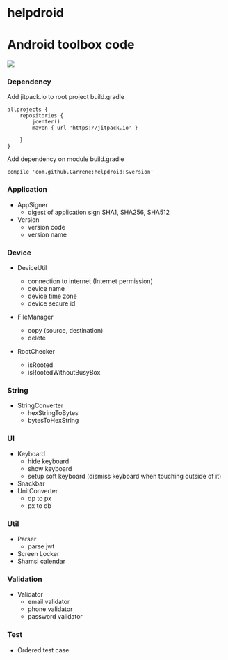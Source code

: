 # helpdroid
Android toolbox code
====
[![](https://jitpack.io/v/Carrene/helpdroid.svg)](https://jitpack.io/#Carrene/helpdroid)

### Dependency

Add jitpack.io to root project build.gradle
```android
allprojects {
    repositories {
        jcenter()
        maven { url 'https://jitpack.io' }

    }
}
```
Add dependency on module build.gradle
```android
compile 'com.github.Carrene:helpdroid:$version'
```
### Application
* AppSigner
    - digest of application sign SHA1, SHA256, SHA512
* Version
    - version code
    - version name
    
### Device
* DeviceUtil
    - connection to internet (Internet permission)
    - device name
    - device time zone
    - device secure id

* FileManager
    - copy (source, destination)
    - delete
* RootChecker
    - isRooted
    - isRootedWithoutBusyBox

### String
* StringConverter
    - hexStringToBytes
    - bytesToHexString

### UI
* Keyboard
    - hide keyboard
    - show keyboard
    - setup soft keyboard (dismiss keyboard when touching outside of it)
* Snackbar
* UnitConverter
    - dp to px
    - px to db
 
 ### Util
 * Parser
    - parse jwt
 * Screen Locker
 * Shamsi calendar
 
 ### Validation
 * Validator
    - email validator
    - phone validator
    - password validator
### Test
* Ordered test case
